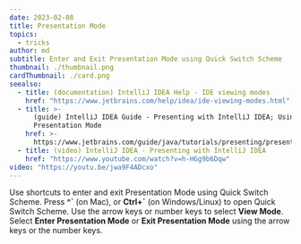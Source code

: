 ```yaml
---
date: 2023-02-08
title: Presentation Mode
topics:
  - tricks
author: md
subtitle: Enter and Exit Presentation Mode using Quick Switch Scheme
thumbnail: ./thumbnail.png
cardThumbnail: ./card.png
seealso:
  - title: (documentation) IntelliJ IDEA Help - IDE viewing modes
    href: "https://www.jetbrains.com/help/idea/ide-viewing-modes.html"
  - title: >-
      (guide) IntelliJ IDEA Guide - Presenting with IntelliJ IDEA; Using
      Presentation Mode
    href: >-
      https://www.jetbrains.com/guide/java/tutorials/presenting/presentation-mode/
  - title: (video) IntelliJ IDEA - Presenting with IntelliJ IDEA
    href: "https://www.youtube.com/watch?v=h-HGg9b6Dqw"
video: "https://youtu.be/jwa9F4ADcxo"
---
```


Use shortcuts to enter and exit Presentation Mode using Quick Switch Scheme. Press **^\`** (on Mac), or **Ctrl+\`** (on Windows/Linux) to open Quick Switch Scheme. Use the arrow keys or number keys to select **View Mode**. Select **Enter Presentation Mode** or **Exit Presentation Mode** using the arrow keys or the number keys.

